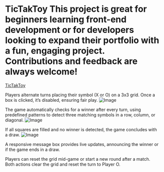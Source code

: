 # TicTakToy This project is great for beginners learning front-end development or for developers looking to expand their portfolio with a fun, engaging project. Contributions and feedback are always welcome!
[TicTakToy](https://kuldeeplakum.github.io/TicTakToy/ "Click to Play Game")

Players alternate turns placing their symbol (X or O) on a 3x3 grid. Once a box is clicked, it’s disabled, ensuring fair play.
![Image](https://github.com/user-attachments/assets/4fd176ae-3ba0-4c82-a897-a01d4c39854a)

The game automatically checks for a winner after every turn, using predefined patterns to detect three matching symbols in a row, column, or diagonal.
![Image](https://github.com/user-attachments/assets/b5952ee3-91f4-4cab-a25d-45461419f8ed)

If all squares are filled and no winner is detected, the game concludes with a draw.
![Image](https://github.com/user-attachments/assets/ca8fe08e-a37b-4f8a-8f44-99cc5a9bb8dc)

A responsive message box provides live updates, announcing the winner or if the game ends in a draw.

Players can reset the grid mid-game or start a new round after a match. Both actions clear the grid and reset the turn to Player O.
